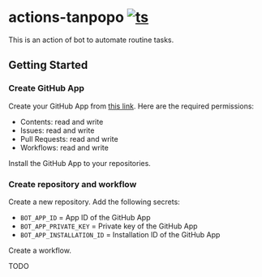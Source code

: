 # actions-tanpopo [![ts](https://github.com/int128/actions-tanpopo/actions/workflows/ts.yaml/badge.svg)](https://github.com/int128/actions-tanpopo/actions/workflows/ts.yaml)

This is an action of bot to automate routine tasks.

## Getting Started

### Create GitHub App

Create your GitHub App from [this link](https://github.com/settings/apps/new?webhook_active=false&url=https://github.com/int128/actions-tanpopo&contents=write&issues=write&pull_requests=write&workflows=write).
Here are the required permissions:

- Contents: read and write
- Issues: read and write
- Pull Requests: read and write
- Workflows: read and write

Install the GitHub App to your repositories.

### Create repository and workflow

Create a new repository.
Add the following secrets:

- `BOT_APP_ID` = App ID of the GitHub App
- `BOT_APP_PRIVATE_KEY` = Private key of the GitHub App
- `BOT_APP_INSTALLATION_ID` = Installation ID of the GitHub App

Create a workflow.

TODO
